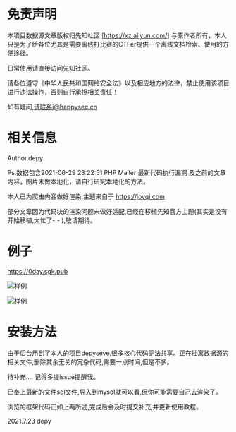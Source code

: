 # 免责声明
本项目数据源文章版权归先知社区 [https://xz.aliyun.com/] 与原作者所有，本人只是为了给各位尤其是需要离线打比赛的CTFer提供一个离线文档检索、使用的方便途径。

日常使用请直接访问先知社区。

请各位遵守《中华人民共和国网络安全法》以及相应地方的法律，禁止使用该项目进行违法操作，否则自行承担相关责任！

如有疑问,请联系i@happysec.cn

# 相关信息

Author.depy

Ps.数据包含2021-06-29 23:22:51 PHP Mailer 最新代码执行漏洞 及之前的文章内容，图片未做本地化，请自行研究本地化的方法。

本人已为爬虫内容做好渲染,主题来自于 https://joyqi.com 

部分文章因为代码块的渲染问题未做好适配,已经在移植先知官方主题(其实是没有开始移植,太忙了- - ),敬请期待。

# 例子

https://0day.sgk.pub

![样例](https://raw.githubusercontent.com/h4ckdepy/xianzhi_articles/main/1.jpg)

![样例](https://raw.githubusercontent.com/h4ckdepy/xianzhi_articles/main/2.jpg)

# 安装方法

由于后台用到了本人的项目depyseve,很多核心代码无法共享。正在抽离数据源的相关文件,删除其余无关的冗杂代码,需要一点时间,但是不多。

待补充.... 记得多提issue提醒我。

已奉上最新的文件sql文件,导入到mysql就可以看,但你可能需要自己去渲染了。

浏览的框架代码正如上两所述,完成后会及时提交补充,并更新使用教程。

2021.7.23 depy

